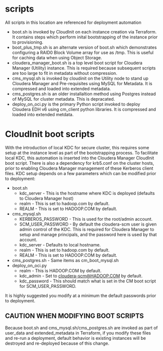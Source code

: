 # scripts
All scripts in this location are referenced for deployment automation

* boot.sh is invoked by CloudInit on each instance creation via Terraform.  It contains steps which perform inital bootstrapping of the instance prior to provisioning.
* boot_plus_tmp.sh is an alternate version of boot.sh which demonstrates configuring a RAID0 Block Volume array for use as /tmp.  This is useful for caching data when using Object Storage.
* cloudera_manager_boot.sh is a top level boot script for Cloudera Manager (Utility) instance.  This is required because subsequent scripts are too large to fit in metadata without compression.
* cms_mysql.sh is invoked by cloudinit on the Utility node to stand up Cloudera Manager and Pre-requisites using MySQL for Metadata. It is compressed and loaded into extended metadata.
* cms_postgres.sh is an older installaltion method using Postgres instead of MySQL for cluster metadata.  This is depracated.
* deploy_on_oci.py is the primary Python script invoked to deploy Cloudera EDH v6 using cm_client python libraries.  It is compressed and loaded into extended metdata.

# CloudInit boot scripts

With the introduction of local KDC for secure cluster, this requires some setup at the instance level as part of the bootstrapping process.  To facilitate local KDC, this automation is inserted into the Cloudera Manager CloudInit boot script.   There is also a dependency for krb5.conf on the cluster hosts, prior to enabling Cloudera Manager management of these Kerberos client files.  KDC setup depends on a few parameters which can be modified prior to deployment:

* boot.sh
  * kdc_server - This is the hostname where KDC is deployed (defaults to Cloudera Manager host)
  * realm - This is set to hadoop.com by default.
  * REALM - This is set to HADOOP.COM by default.
* cms_mysql.sh
  * KERBEROS_PASSWORD - This is used for the root/admin account.
  * SCM_USER_PASSWORD - By default the cloudera-scm user is given admin control of the KDC.  This is required for Cloudera Manager to setup and manage principals, and the password here is used by that account.
  * kdc_server - Defaults to local hostname.
  * realm - This is set to hadoop.com by default.  
  * REALM - This is set to HADOOP.COM by default.
* cms_postgres.sh - Same items as cm_boot_mysql.sh
* deploy_on_oci.py
  * realm - This is HADOOP.COM by default.
  * kdc_admin - Set to cloudera-scm@HADOOP.COM by default.
  * kdc_password - This should match what is set in the CM boot script for SCM_USER_PASSWORD.

It is highly suggested you modify at a minimum the default passwords prior to deployment.

## CAUTION WHEN MODIFYING BOOT SCRIPTS
Because boot.sh and cms_mysql.sh/cms_postgres.sh  are invoked as part of user_data and extended_metadata  in Terraform, if you modify these files and re-run a deployment, default behavior is existing instances will be destroyed and re-deployed because of this change.   
